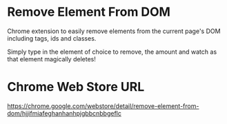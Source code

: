 # Remove Element From DOM
Chrome extension to easily remove elements from the current page's DOM including tags, ids and classes.

Simply type in the element of choice to remove, the amount and watch as that element magically deletes!

# Chrome Web Store URL

https://chrome.google.com/webstore/detail/remove-element-from-dom/hjjifmiafeghanhanhpjgbbcnbbgeflc
